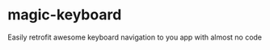 magic-keyboard
==============

Easily retrofit awesome keyboard navigation to you app with almost no code
